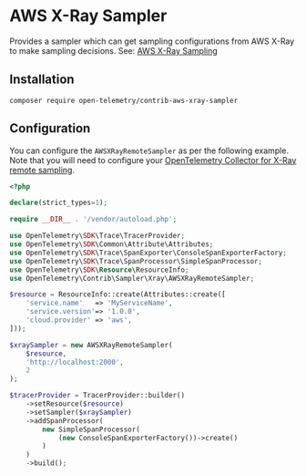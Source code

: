 # AWS X-Ray Sampler

Provides a sampler which can get sampling configurations from AWS X-Ray to make sampling decisions. See: [AWS X-Ray Sampling](https://docs.aws.amazon.com/xray/latest/devguide/xray-concepts.html#xray-concepts-sampling)

## Installation

```shell
composer require open-telemetry/contrib-aws-xray-sampler
```

## Configuration
You can configure the `AWSXRayRemoteSampler` as per the following example.
Note that you will need to configure your [OpenTelemetry Collector for
X-Ray remote sampling](https://aws-otel.github.io/docs/getting-started/remote-sampling).

```php
<?php

declare(strict_types=1);

require __DIR__ . '/vendor/autoload.php';

use OpenTelemetry\SDK\Trace\TracerProvider;
use OpenTelemetry\SDK\Common\Attribute\Attributes;
use OpenTelemetry\SDK\Trace\SpanExporter\ConsoleSpanExporterFactory;
use OpenTelemetry\SDK\Trace\SpanProcessor\SimpleSpanProcessor;
use OpenTelemetry\SDK\Resource\ResourceInfo;
use OpenTelemetry\Contrib\Sampler\Xray\AWSXRayRemoteSampler;

$resource = ResourceInfo::create(Attributes::create([
    'service.name'   => 'MyServiceName',
    'service.version'=> '1.0.0',
    'cloud.provider' => 'aws',
]));

$xraySampler = new AWSXRayRemoteSampler(
    $resource,
    'http://localhost:2000',
    2
);

$tracerProvider = TracerProvider::builder()
    ->setResource($resource)
    ->setSampler($xraySampler)
    ->addSpanProcessor(
        new SimpleSpanProcessor(
            (new ConsoleSpanExporterFactory())->create()
        )
    )
    ->build();
```
